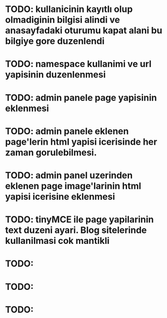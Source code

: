 # TODO: kullanicinin kayıtlı olup olmadiginin bilgisi alindi ve anasayfadaki oturumu kapat alani bu bilgiye gore duzenlendi
# TODO: namespace kullanimi ve url yapisinin duzenlenmesi
# TODO: admin panele page yapisinin eklenmesi 
# TODO: admin panele eklenen page'lerin html yapisi icerisinde her zaman gorulebilmesi.
# TODO: admin panel uzerinden eklenen page image'larinin html yapisi icerisine eklenmesi
# TODO: tinyMCE ile page yapilarinin text duzeni ayari. Blog sitelerinde kullanilmasi cok mantikli
# TODO: 
# TODO: 
# TODO: 
